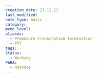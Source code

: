 ```yaml
---
creation_date: 23.12.11
last_modified: 
note_type: basic
category: 
memo_level: 
aliases:
  - Premature transcrption termination
  - PTT
tags: 
Status:
  - Working
PARA:
  - Resouce
---
```

